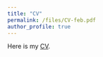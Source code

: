 ```yaml
---
title: "CV"
permalink: /files/CV-feb.pdf
author_profile: true
---
```


Here is my [CV](http://auroregonzalez.github.io/files/CV-feb.pdf).
